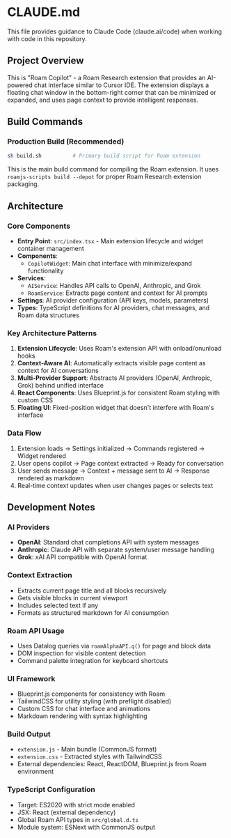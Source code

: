 # CLAUDE.md

This file provides guidance to Claude Code (claude.ai/code) when working with code in this repository.

## Project Overview

This is "Roam Copilot" - a Roam Research extension that provides an AI-powered chat interface similar to Cursor IDE. The extension displays a floating chat window in the bottom-right corner that can be minimized or expanded, and uses page context to provide intelligent responses.

## Build Commands

### Production Build (Recommended)

```bash
sh build.sh          # Primary build script for Roam extension
```

This is the main build command for compiling the Roam extension. It uses `roamjs-scripts build --depot` for proper Roam Research extension packaging.

## Architecture

### Core Components

- **Entry Point**: `src/index.tsx` - Main extension lifecycle and widget container management
- **Components**:
  - `CopilotWidget`: Main chat interface with minimize/expand functionality
- **Services**:
  - `AIService`: Handles API calls to OpenAI, Anthropic, and Grok
  - `RoamService`: Extracts page content and context for AI prompts
- **Settings**: AI provider configuration (API keys, models, parameters)
- **Types**: TypeScript definitions for AI providers, chat messages, and Roam data structures

### Key Architecture Patterns

1. **Extension Lifecycle**: Uses Roam's extension API with onload/onunload hooks
2. **Context-Aware AI**: Automatically extracts visible page content as context for AI conversations
3. **Multi-Provider Support**: Abstracts AI providers (OpenAI, Anthropic, Grok) behind unified interface
4. **React Components**: Uses Blueprint.js for consistent Roam styling with custom CSS
5. **Floating UI**: Fixed-position widget that doesn't interfere with Roam's interface

### Data Flow

1. Extension loads → Settings initialized → Commands registered → Widget rendered
2. User opens copilot → Page context extracted → Ready for conversation
3. User sends message → Context + message sent to AI → Response rendered as markdown
4. Real-time context updates when user changes pages or selects text

## Development Notes

### AI Providers

- **OpenAI**: Standard chat completions API with system messages
- **Anthropic**: Claude API with separate system/user message handling
- **Grok**: xAI API compatible with OpenAI format

### Context Extraction

- Extracts current page title and all blocks recursively
- Gets visible blocks in current viewport
- Includes selected text if any
- Formats as structured markdown for AI consumption

### Roam API Usage

- Uses Datalog queries via `roamAlphaAPI.q()` for page and block data
- DOM inspection for visible content detection
- Command palette integration for keyboard shortcuts

### UI Framework

- Blueprint.js components for consistency with Roam
- TailwindCSS for utility styling (with preflight disabled)
- Custom CSS for chat interface and animations
- Markdown rendering with syntax highlighting

### Build Output

- `extension.js` - Main bundle (CommonJS format)
- `extension.css` - Extracted styles with TailwindCSS
- External dependencies: React, ReactDOM, Blueprint.js from Roam environment

### TypeScript Configuration

- Target: ES2020 with strict mode enabled
- JSX: React (external dependency)
- Global Roam API types in `src/global.d.ts`
- Module system: ESNext with CommonJS output
